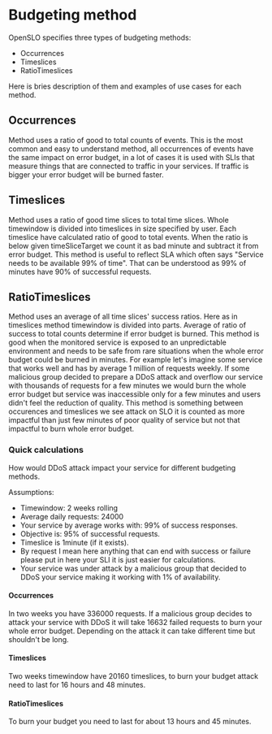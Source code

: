 # Budgeting method
 
OpenSLO specifies three types of budgeting methods:
- Occurrences
- Timeslices 
- RatioTimeslices
 
Here is bries description of them and examples of use cases for each method.
 
## Occurrences
Method uses a ratio of good to total counts of events. This is the most common and easy to understand method, all occurrences of events have the same impact on error budget, in a lot of cases it is used with SLIs that measure things that are connected to traffic in your services. If traffic is bigger your error budget will be burned faster.
 
## Timeslices
Method uses a ratio of good time slices to total time slices. Whole timewindow is divided into timeslices in size specified by user. Each timeslice have calculated ratio of good to total events. When the ratio is below given timeSliceTarget we count it as bad minute and subtract it from error budget. This method is useful to reflect SLA which often says "Service needs to be available 99% of time". That can be understood as 99% of minutes have 90% of successful requests.
 
## RatioTimeslices
Method uses an average of all time slices' success ratios. Here as in timeslices method timewindow is divided into parts. Average of ratio of success to total counts determine if error budget is burned. This method is good when the monitored service is exposed to an unpredictable environment and needs to be safe from rare situations when the whole error budget could be burned in minutes. For example let's imagine some service that works well and has by average 1 million of requests weekly. If some malicious group decided to prepare a DDoS attack and overflow our service with thousands of requests for a few minutes we would burn the whole error budget but service was inaccessible only for a few minutes and users didn't feel the reduction of quality. This method is something between occurences and timeslices we see attack on SLO it is counted as more impactful than just few minutes of poor quality of service but not that impactful to burn whole error budget.
 
 
### Quick calculations
How would DDoS attack impact your service for different budgeting methods.
 
Assumptions:
- Timewindow: 2 weeks rolling
- Average daily requests: 24000
- Your service by average works with: 99% of success responses.
- Objective is: 95% of successful requests.
- Timeslice is 1minute (if it exists).
- By request I mean here anything that can end with success or failure please put in here your SLI it is just easier for calculations.
- Your service was under attack by a malicious group that decided to DDoS your service making it working with 1% of availability.
 
#### Occurrences
In two weeks you have 336000 requests. If a malicious group decides to attack your service with DDoS it will take 16632 failed requests to burn your whole error budget. Depending on the attack it can take different time but shouldn't be long.
 
#### Timeslices
Two weeks timewindow have 20160 timeslices, to burn your budget attack need to last for 16 hours and 48 minutes.
 
#### RatioTimeslices
To burn your budget you need to last for about 13 hours and 45 minutes.
 


